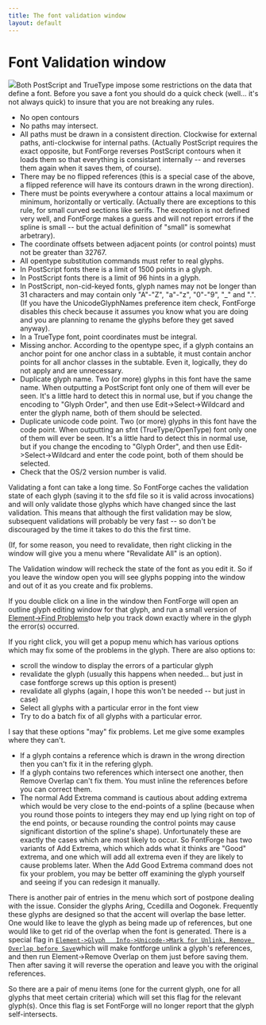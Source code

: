 ```yaml
---
title: The font validation window
layout: default
---
```



Font Validation window
======================

![](img/validation.png)Both PostScript and TrueType impose some restrictions
on the data that define a font. Before you save a font you should do a
quick check (well... it's not always quick) to insure that you are not
breaking any rules.

-   No open contours
-   No paths may intersect.
-   All paths must be drawn in a consistent direction. Clockwise for
    external paths, anti-clockwise for internal paths. (Actually
    PostScript requires the exact opposite, but FontForge reverses
    PostScript contours when it loads them so that everything is
    consistant internally -- and reverses them again when it saves them,
    of course).
-   There may be no flipped references (this is a special case of the
    above, a flipped reference will have its contours drawn in the wrong
    direction).
-   There must be points everywhere a contour attains a local maximum or
    minimum, horizontally or vertically. (Actually there are exceptions
    to this rule, for small curved sections like serifs. The exception
    is not defined very well, and FontForge makes a guess and will not
    report errors if the spline is small -- but the actual definition of
    "small" is somewhat arbetrary).
-   The coordinate offsets between adjacent points (or control points)
    must not be greater than 32767.
-   All opentype substitution commands must refer to real glyphs.
-   In PostScript fonts there is a limit of 1500 points in a glyph.
-   In PostScript fonts there is a limit of 96 hints in a glyph.
-   In PostScript, non-cid-keyed fonts, glyph names may not be longer
    than 31 characters and may contain only "A"-"Z", "a"-"z", "0"-"9",
    "\_" and ".". (If you have the UnicodeGlyphNames preference item
    check, FontForge disables this check because it assumes you know
    what you are doing and you are planning to rename the glyphs before
    they get saved anyway).
-   In a TrueType font, point coordinates must be integral.
-   Missing anchor. According to the opentype spec, if a glyph contains
    an anchor point for one anchor class in a subtable, it must contain
    anchor points for all anchor classes in the subtable. Even it,
    logically, they do not apply and are unnecessary.
-   Duplicate glyph name. Two (or more) glyphs in this font have the
    same name. When outputting a PostScript font only one of them will
    ever be seen.
    It's a little hard to detect this in normal use, but if you change
    the encoding to "Glyph Order", and then use Edit-\>Select-\>Wildcard
    and enter the glyph name, both of them should be selected.
-   Duplicate unicode code point. Two (or more) glyphs in this font have
    the code point. When outputting an sfnt (TrueType/OpenType) font
    only one of them will ever be seen.
    It's a little hard to detect this in normal use, but if you change
    the encoding to "Glyph Order", and then use Edit-\>Select-\>Wildcard
    and enter the code point, both of them should be selected.
-   Check that the OS/2 version number is valid.

Validating a font can take a long time. So FontForge caches the
validation state of each glyph (saving it to the sfd file so it is valid
across invocations) and will only validate those glyphs which have
changed since the last validation. This means that although the first
validation may be slow, subsequent validations will probably be very
fast -- so don't be discouraged by the time it takes to do this the
first time.

(If, for some reason, you need to revalidate, then right clicking in the
window will give you a menu where "Revalidate All" is an option).

The Validation window will recheck the state of the font as you edit it.
So if you leave the window open you will see glyphs popping into the
window and out of it as you create and fix problems.

If you double click on a line in the window then FontForge will open an
outline glyph editing window for that glyph, and run a small version of
[Element-\>Find Problems](problems.html)to help you track down exactly
where in the glyph the error(s) occurred.

If you right click, you will get a popup menu which has various options
which may fix some of the problems in the glyph. There are also options
to:

-   scroll the window to display the errors of a particular glyph
-   revalidate the glyph (usually this happens when needed... but just
    in case fontforge screws up this option is present)
-   revalidate all glyphs (again, I hope this won't be needed -- but
    just in case)
-   Select all glyphs with a particular error in the font view
-   Try to do a batch fix of all glyphs with a particular error.

I say that these options "may" fix problems. Let me give some examples
where they can't.

-   If a glyph contains a reference which is drawn in the wrong
    direction then you can't fix it in the refering glyph.
-   If a glyph contains two references which intersect one another, then
    Remove Overlap can't fix them. You must inline the references before
    you can correct them.
-   The normal Add Extrema command is cautious about adding extrema
    which would be very close to the end-points of a spline (because
    when you round those points to integers they may end up lying right
    on top of the end points, or because rounding the control points may
    cause significant distortion of the spline's shape). Unfortunately
    these are exactly the cases which are most likely to occur. So
    FontForge has two variants of Add Extrema, which which adds what it
    thinks are "Good" extrema, and one which will add all extrema even
    if they are likely to cause problems later.
    When the Add Good Extrema command does not fix your problem, you may
    be better off examining the glyph yourself and seeing if you can
    redesign it manually.

There is another pair of entries in the menu which sort of postpone
dealing with the issue. Consider the glyphs Aring, Ccedilla and Oogonek.
Frequently these glyphs are designed so that the accent will overlap the
base letter. One would like to leave the glyph as being made up of
references, but one would like to get rid of the overlap when the font
is generated. There is a special flag in
[`Element->Glyph   Info->Unicode->Mark for Unlink, Remove Overlap before Save`](charinfo.html)which
will make fontforge unlink a glyph's references, and then run
Element-\>Remove Overlap on them just before saving them. Then after
saving it will reverse the operation and leave you with the original
references.

So there are a pair of menu items (one for the current glyph, one for
all glyphs that meet certain criteria) which will set this flag for the
relevant glyph(s). Once this flag is set FontForge will no longer report
that the glyph self-intersects.
